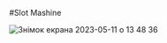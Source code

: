 #Slot  Mashine

![Знімок екрана 2023-05-11 о 13 48 36](https://github.com/DeM1-off/SlotMashine/assets/52733818/e9ac00b0-2567-463a-80bf-3778d9431d64)
